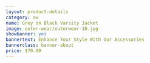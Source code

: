 ```yaml
---
layout: product-details
category: ow
name: Grey on Black Varsity Jacket
image: outer-wear/outerwear-10.jpg
showbanner: yes
bannertext: Enhance Your Style With Our Accessories
bannerclass: banner-about
price: $70.00
---
```


